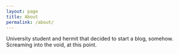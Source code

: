 ```yaml
---
layout: page
title: About
permalink: /about/
---
```


University student and hermit that decided to start a blog, somehow. Screaming into the void, at this point.
